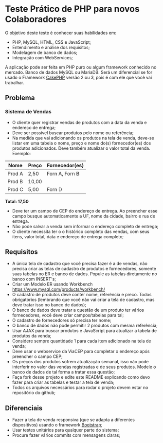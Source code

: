 # Teste Prático de PHP para novos Colaboradores

O objetivo deste teste é conhecer suas habilidades em:

* PHP, MySQL, HTML, CSS e JavaScript;
* Entendimento e análise dos requisitos;
* Modelagem de banco de dados;
* Integração com WebServices;

A aplicação pode ser feita em PHP puro ou algum framework conhecido no mercado. Banco de dados MySQL ou MariaDB. Será um diferencial se for usado o Framework [CakePHP](https://cakephp.org/) versão 2 ou 3, pois é com ele que você vai trabalhar.

## Problema

### Sistema de Vendas

* O cliente quer registrar vendas de produtos com a data da venda e endereço de entrega;
* Deve ser possível buscar produtos pelo nome ou referência;
* Na medida que vai adicionando os produtos na tela de venda, deve-se listar em uma tabela o nome, preço e nome do(s) fornecedor(es) dos produtos adicionados. Deve também atualizar o valor total da venda. Exemplo:

|  Nome  |  Preço  |  Fornecedor(es)  |
| ------ | ------- | -----------------|
| Prod A | 2,50    | Forn A, Forn B   |
| Prod B | 10,00   |                  |
| Prod C | 5,00    | Forn D           |

**Total: 17,50**


* Deve ter um campo de CEP do endereço de entrega. Ao preencher esse campo busque automaticamente a UF, nome da cidade, bairro e rua de entrega.
* Não pode salvar a venda sem informar o endereço completo de entrega;
* O cliente necessita ter o o histórico completo das vendas, com seus itens, valor total, data e endereço de entrega completo;

## Requisitos

* A única tela de cadastro que você precisa fazer é a de vendas, não precisa criar as telas de cadastro de produtos e fornecedores, somente suas tabelas no ER e banco de dados. Popule as tabelas diretamente no banco com INSERT's;
* Criar um Modelo ER usando Workbench https://www.mysql.com/products/workbench/
* O cadastro de produtos deve conter nome, referência e preco.  Todos obrigatórios (lembrando que você não vai criar a tela de cadastro, mas deve tratar isso no banco de dados);
* O banco de dados deve tratar a questão de um produto ter vários fornecedores, você deve criar campos/tabelas para tal;
* O cadastro de fornecedores só precisa ter nome;
* O banco de dados não pode permitir 2 produtos com mesma referência;
* Usar AJAX para buscar produtos e JavaScript para atualizar a tabela de produtos da venda;
* Considere sempre quantidade 1 para cada item adicionado na tela de venda;
* Deve usar o webservice da ViaCEP para completar o endereço após preencher o campo CEP;
* Os preços dos produtos sofrem atualização semanal, isso não pode interferir no valor das vendas registradas e de seus produtos. Modele o banco de dados de tal forma a tratar essa questão;
* Faça fork desse projeto e edite este README explicando como devo fazer para criar as tabelas e testar a tela de venda;
* Todos os arquivos necessários para rodar o projeto devem estar no repositório do github;


## Diferenciais

* Fazer a tela de venda responsiva (que se adapta a diferentes dispositivos) usando o framework [Bootstrap](https://getbootstrap.com/);
* Usar testes unitários para qualquer parte do sistema;
* Procure fazer vários commits com mensagens claras;